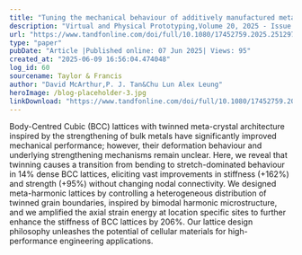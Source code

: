 ```yaml
---
title: "Tuning the mechanical behaviour of additively manufactured meta-materials with twinning and meta-harmonics"
description: "Virtual and Physical Prototyping,Volume 20, 2025 - Issue 1"
url: "https://www.tandfonline.com/doi/full/10.1080/17452759.2025.2512977"
type: "paper"
pubDate: "Article |Published online: 07 Jun 2025| Views: 95"
created_at: "2025-06-09 16:56:04.474048"
log_id: 60
sourcename: Taylor & Francis
author: "David McArthur,P. J. Tan&Chu Lun Alex Leung"
heroImage: /blog-placeholder-3.jpg
linkDownload: "https://www.tandfonline.com/doi/full/10.1080/17452759.2025.2512977"
---
```


Body-Centred Cubic (BCC) lattices with twinned meta-crystal architecture inspired by the strengthening of bulk metals have significantly improved mechanical performance; however, their deformation behaviour and underlying strengthening mechanisms remain unclear. Here, we reveal that twinning causes a transition from bending to stretch-dominated behaviour in 14% dense BCC lattices, eliciting vast improvements in stiffness (+162%) and strength (+95%) without changing nodal connectivity. We designed meta-harmonic lattices by controlling a heterogeneous distribution of twinned grain boundaries, inspired by bimodal harmonic microstructure, and we amplified the axial strain energy at location specific sites to further enhance the stiffness of BCC lattices by 206%. Our lattice design philosophy unleashes the potential of cellular materials for high-performance engineering applications.
